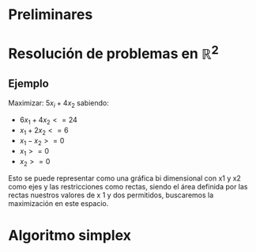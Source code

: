 # Preliminares

# Resolución de problemas en $\mathbb{R}^2$
## Ejemplo
Maximizar: $5x_i+4x_2$
sabiendo:
- $6x_1+4x_2<=24$
- $x_1+2x_{2}<=6$
- $x_{1}-x_{2}>=0$
- $x_{1}>=0$
- $x_{2}>=0$

Esto se puede representar como una gráfica bi dimensional con x1 y x2 como ejes y las restricciones como rectas, siendo el área definida por las rectas nuestros valores de x 1 y dos permitidos, buscaremos la maximización en este espacio.
# Algoritmo simplex
